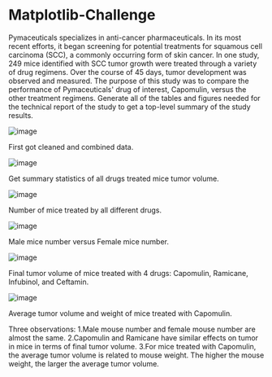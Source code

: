 # Matplotlib-Challenge
Pymaceuticals specializes in anti-cancer pharmaceuticals. In its most recent efforts, it began screening for potential treatments for squamous cell carcinoma (SCC), a commonly occurring form of skin cancer. In one study, 249 mice identified with SCC tumor growth were treated through a variety of drug regimens. Over the course of 45 days, tumor development was observed and measured. The purpose of this study was to compare the performance of Pymaceuticals' drug of interest, Capomulin, versus the other treatment regimens. Generate all of the tables and figures needed for the technical report of the study to get a top-level summary of the study results.


![image](https://user-images.githubusercontent.com/79819331/120252192-d5cc2f00-c251-11eb-94b5-f4c6caea7028.png)



First got cleaned and combined data.


![image](https://user-images.githubusercontent.com/79819331/120251473-9e5c8300-c24f-11eb-8998-e71ecd21cb9f.png)


Get summary statistics of all drugs treated mice tumor volume.


![image](https://user-images.githubusercontent.com/79819331/120251598-0ad78200-c250-11eb-9d1f-08ec5f702919.png)



Number of mice treated by all different drugs.



![image](https://user-images.githubusercontent.com/79819331/120251732-728dcd00-c250-11eb-86a6-f81ab3531b32.png)


Male mice number versus Female mice number.


![image](https://user-images.githubusercontent.com/79819331/120251859-cb5d6580-c250-11eb-9d9e-fb7522cac783.png)





Final tumor volume of mice treated with 4 drugs: Capomulin, Ramicane, Infubinol, and Ceftamin.




![image](https://user-images.githubusercontent.com/79819331/120251980-2f802980-c251-11eb-831b-5b58235b5bc8.png)



Average tumor volume and weight of mice treated with Capomulin.


Three observations:
    1.Male mouse number and female mouse number are almost the same.
    2.Capomulin and Ramicane have similar effects on tumor in mice in terms of final tumor volume.
    3.For mice treated with Capomulin, the average tumor volume is related to mouse weight. 
      The higher the mouse weight, the larger the average tumor volume.

